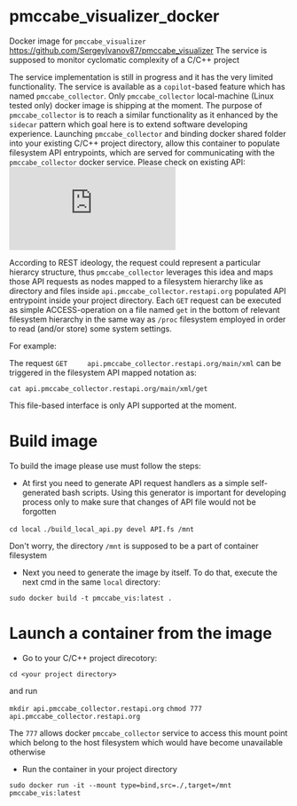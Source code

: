 # pmccabe_visualizer_docker

Docker image for `pmccabe_visualizer` https://github.com/SergeyIvanov87/pmccabe_visualizer
The service is supposed to monitor cyclomatic complexity of a C/C++ project

The service implementation is still in progress and it has the very limited functionality.
The service is available as a `copilot`-based feature which has named `pmccabe_collector`. Only `pmccabe_collector` local-machine (Linux tested only) docker image is shipping at the moment.
The purpose of `pmccabe_collector` is to reach a similar functionality as it enhanced by the `sidecar` pattern which goal here is to extend software developing experience.
Launching `pmccabe_collector` and binding docker shared folder into your existing C/C++ project directory, allow this container to populate filesystem API entrypoints, which are served for communicating with the `pmccabe_collector` docker service.
Please check on existing API:
![alt text](https://github.com/SergeyIvanov87/pmccabe_visualizer_docker/blob/main/local/API.fs?raw=true)

According to REST ideology, the request could represent a particular hierarcy structure, thus `pmccabe_collector` leverages this idea and maps those API requests as nodes mapped to a filesystem hierarchy like as directory and files inside `api.pmccabe_collector.restapi.org` populated API entrypoint inside your project directory.
Each `GET` request can be executed as simple ACCESS-operation on a file named `get` in the bottom of relevant filesystem hierarchy in the same way as `/proc` filesystem employed in order to read (and/or store) some system settings.

For example:

The request `GET     api.pmccabe_collector.restapi.org/main/xml` can be triggered in the filesystem API mapped notation as:

`cat api.pmccabe_collector.restapi.org/main/xml/get`

This file-based interface is only API supported at the moment.

# Build image

To build the image please use must follow the steps:

- At first you need to generate API request handlers as a simple self-generated bash scripts. Using this generator is important for developing process only to make sure that changes of API file would not be forgotten
  
`cd local`
`./build_local_api.py devel API.fs /mnt`

Don't worry, the directory `/mnt` is supposed to be a part of container filesystem

- Next you need to generate the image by itself. To do that, execute the next cmd in the same `local` directory:
  
`sudo docker build -t pmccabe_vis:latest .`

# Launch a container from the image

- Go to your C/C++ project direcotory:
  
`cd <your project directory>`

 and run
 
`mkdir api.pmccabe_collector.restapi.org`
`chmod 777 api.pmccabe_collector.restapi.org`

The `777` allows docker `pmccabe_collector` service to access this mount point which belong to the host filesystem which would have become unavailable otherwise

- Run the container in your project directory
  
`sudo docker run -it --mount type=bind,src=./,target=/mnt pmccabe_vis:latest`
